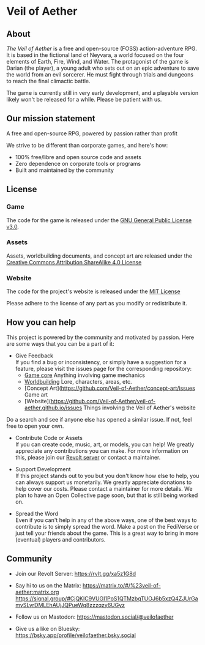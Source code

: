# Veil of Aether

## About
*The Veil of Aether* is a free and open-source (FOSS) action-adventure RPG. It is based in the fictional land of Neyvara, a world focused on the four elements of Earth, Fire, Wind, and Water. The protagonist of the game is Darian (the player), a young adult who sets out on an epic adventure to save the world from an evil sorcerer. He must fight through trials and dungeons to reach the final climactic battle.

The game is currently still in very early development, and a playable version likely won't be released for a while. Please be patient with us.

## Our mission statement

A free and open-source RPG, powered by passion rather than profit

We strive to be different than corporate games, and here's how:
- 100% free/libre and open source code and assets
- Zero dependence on corporate tools or programs
- Built and maintained by the community

## License
### Game
The code for the game is released under the [GNU General Public License v3.0](https://www.gnu.org/licenses/gpl-3.0).
### Assets
Assets, worldbuilding documents, and concept art are released under the [Creative Commons Attribution ShareAlike 4.0 License](https://creativecommons.org/licenses/by-sa/4.0/)
### Website
The code for the project's website is released under the [MIT License](https://opensource.org/license/mit)

Please adhere to the license of any part as you modify or redistribute it.

## How you can help

This project is powered by the community and motivated by passion. Here are some ways that you can be a part of it:

- Give Feedback  
If you find a bug or inconsistency, or simply have a suggestion for a feature, please visit the issues page for the corresponding repository:
  - [Game core](https://github.com/Veil-of-Aether/game-core/issues)
    Anything involving game mechanics
  - [Worldbuilding](https://github.com/Veil-of-Aether/worldbuilding/issues)
    Lore, characters, areas, etc.
  - [Concept Art](https://github.com/Veil-of-Aether/concept-art/issues
    Game art
  - [Website](https://github.com/Veil-of-Aether/veil-of-aether.github.io/issues
    Things involving the Veil of Aether's website

Do a search and see if anyone else has opened a similar issue. If not, feel free to open your own.

- Contribute Code or Assets  
If you can create code, music, art, or models, you can help! We greatly appreciate any contributions you can make. For more information on this, please join our [Revolt server](https://rvlt.gg/xa5z1G8d) or contact a maintainer.

- Support Development  
If this project stands out to you but you don't know how else to help, you can always support us monetarily. We greatly appreciate donations to help cover our costs. Please contact a maintainer for more details. We plan to have an Open Collective page soon, but that is still being worked on.

- Spread the Word  
Even if you can't help in any of the above ways, one of the best ways to contribute is to simply spread the word. Make a post on the FediVerse or just tell your friends about the game. This is a great way to bring in more (eventual) players and contributors.

## Community

- Join our Revolt Server: https://rvlt.gg/xa5z1G8d

- Say hi to us on the Matrix: https://matrix.to/#/%23veil-of-aether:matrix.org
 https://signal.group/#CjQKIC9VUGI1PoS1QTMzbqTUOJ6b5xzQ4ZJUrGamySLyrDMLEhAUjJQPueWq8zzzqzy6UGyz

- Follow us on Mastodon: https://mastodon.social/@veilofaether

- Give us a like on Bluesky: https://bsky.app/profile/veilofaether.bsky.social
